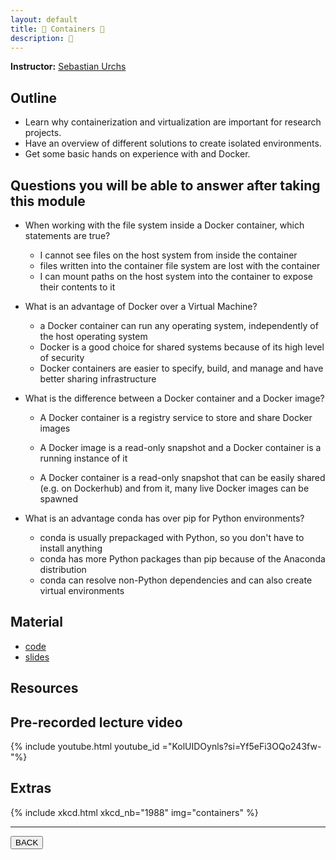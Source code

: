 ```yaml
---
layout: default
title: 🐋 Containers 🐋
description: 🐋
---
```


**Instructor:** [Sebastian Urchs](https://www.surchs.com/)

## Outline

-   Learn why containerization and virtualization are important for research projects.
-   Have an overview of different solutions to create isolated environments.
-   Get some basic hands on experience with and Docker.

## Questions you will be able to answer after taking this module

-   When working with the file system inside a Docker container, which statements are true?

    -   I cannot see files on the host system from inside the container
    -   files written into the container file system are lost with the container
    -   I can mount paths on the host system into the container to expose their contents to it

-   What is an advantage of Docker over a Virtual Machine?

    -   a Docker container can run any operating system, independently of the host operating system
    -   Docker is a good choice for shared systems because of its high level of security
    -   Docker containers are easier to specify, build, and manage and have better sharing infrastructure

-   What is the difference between a Docker container and a Docker image?

    -   A Docker container is a registry service to store and share Docker images

    -   A Docker image is a read-only snapshot and a Docker container is a running instance of it

    -   A Docker container is a read-only snapshot that can be easily shared
        (e.g. on Dockerhub) and from it, many live Docker images can be spawned

-   What is an advantage conda has over pip for Python environments?

    -   conda is usually prepackaged with Python, so you don't have to install anything
    -   conda has more Python packages than pip because of the Anaconda distribution
    -   conda can resolve non-Python dependencies and can also create virtual environments

## Material

-   [code](https://github.com/neurodatascience/QLS-course-materials/tree/main/Lectures/2024/11_containers)
-   [slides](https://github.com/neurodatascience/QLS-course-materials/tree/main/Lectures/2024/11_containers/lecture)

## Resources

## Pre-recorded lecture video

{% include youtube.html youtube_id ="KolUIDOynls?si=Yf5eFi3OQo243fw-"%}

## Extras

{% include xkcd.html xkcd_nb="1988" img="containers" %}

---



<a href="{{ site.url }}/lectures-materials/latest.html"><button>BACK</button></a>
